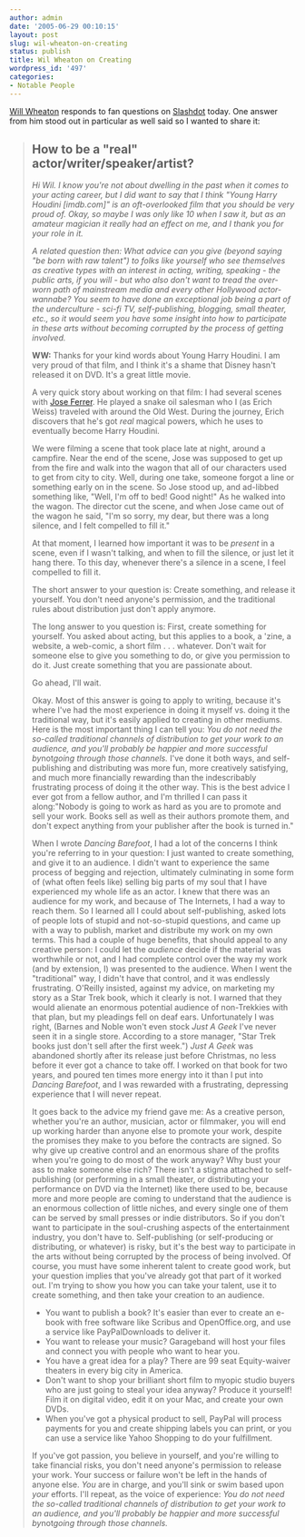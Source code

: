 ```yaml
---
author: admin
date: '2005-06-29 00:10:15'
layout: post
slug: wil-wheaton-on-creating
status: publish
title: Wil Wheaton on Creating
wordpress_id: '497'
categories:
- Notable People
---
```


[Will Wheaton](http://www.wilwheaton.net/) responds to fan questions on
[Slashdot](http://www.slashdot.org) today. One answer from him stood out
in particular as well said so I wanted to share it:

> ## How to be a "real" actor/writer/speaker/artist?
>
> *Hi Wil. I know you're not about dwelling in the past when it comes to
> your acting career, but I did want to say that I think "Young Harry
> Houdini [imdb.com]" is an oft-overlooked film that you should be very
> proud of. Okay, so maybe I was only like 10 when I saw it, but as an
> amateur magician it really had an effect on me, and I thank you for
> your role in it.*
>
> *A related question then: What advice can you give (beyond saying "be
> born with raw talent") to folks like yourself who see themselves as
> creative types with an interest in acting, writing, speaking - the
> public arts, if you will - but who also don't want to tread the
> over-worn path of mainstream media and every other Hollywood
> actor-wannabe? You seem to have done an exceptional job being a part
> of the underculture - sci-fi TV, self-publishing, blogging, small
> theater, etc., so it would seem you have some insight into how to
> participate in these arts without becoming corrupted by the process of
> getting involved.*
>
> **WW:** Thanks for your kind words about Young Harry Houdini. I am
> very proud of that film, and I think it's a shame that Disney hasn't
> released it on DVD. It's a great little movie.
>
> A very quick story about working on that film: I had several scenes
> with [Jose Ferrer](http://www.imdb.com/name/nm0001207/). He played a
> snake oil salesman who I (as Erich Weiss) traveled with around the Old
> West. During the journey, Erich discovers that he's got *real* magical
> powers, which he uses to eventually become Harry Houdini.
>
> We were filming a scene that took place late at night, around a
> campfire. Near the end of the scene, Jose was supposed to get up from
> the fire and walk into the wagon that all of our characters used to
> get from city to city. Well, during one take, someone forgot a line or
> something early on in the scene. So Jose stood up, and ad-libbed
> something like, "Well, I'm off to bed! Good night!" As he walked into
> the wagon. The director cut the scene, and when Jose came out of the
> wagon he said, "I'm so sorry, my dear, but there was a long silence,
> and I felt compelled to fill it."
>
> At that moment, I learned how important it was to be *present* in a
> scene, even if I wasn't talking, and when to fill the silence, or just
> let it hang there. To this day, whenever there's a silence in a scene,
> I feel compelled to fill it.
>
> The short answer to your question is: Create something, and release it
> yourself. You don't need anyone's permission, and the traditional
> rules about distribution just don't apply anymore.
>
> The long answer to you question is: First, create something for
> yourself. You asked about acting, but this applies to a book, a 'zine,
> a website, a web-comic, a short film . . . whatever. Don't wait for
> someone else to give you something to do, or give you permission to do
> it. Just create something that you are passionate about.
>
> Go ahead, I'll wait.
>
> Okay. Most of this answer is going to apply to writing, because it's
> where I've had the most experience in doing it myself vs. doing it the
> traditional way, but it's easily applied to creating in other mediums.
> Here is the most important thing I can tell you: *You do not need the
> so-called traditional channels of distribution to get your work to an
> audience, and you'll probably be happier and more successful
> by*not*going through those channels.* I've done it both ways, and
> self-publishing and distributing was more fun, more creatively
> satisfying, and much more financially rewarding than the indescribably
> frustrating process of doing it the other way. This is the best advice
> I ever got from a fellow author, and I'm thrilled I can pass it
> along:"Nobody is going to work as hard as you are to promote and sell
> your work. Books sell as well as their authors promote them, and don't
> expect anything from your publisher after the book is turned in."
>
> When I wrote *Dancing Barefoot*, I had a lot of the concerns I think
> you're referring to in your question: I just wanted to create
> something, and give it to an audience. I didn't want to experience the
> same process of begging and rejection, ultimately culminating in some
> form of (what often feels like) selling big parts of my soul that I
> have experienced my whole life as an actor. I knew that there was an
> audience for my work, and because of The Internets, I had a way to
> reach them. So I learned all I could about self-publishing, asked lots
> of people lots of stupid and not-so-stupid questions, and came up with
> a way to publish, market and distribute my work on my own terms. This
> had a couple of huge benefits, that should appeal to any creative
> person: I could let the *audience* decide if the material was
> worthwhile or not, and I had complete control over the way my work
> (and by extension, I) was presented to the audience. When I went the
> "traditional" way, I didn't have that control, and it was endlessly
> frustrating. O'Reilly insisted, against my advice, on marketing my
> story as a Star Trek book, which it clearly is not. I warned that they
> would alienate an enormous potential audience of non-Trekkies with
> that plan, but my pleadings fell on deaf ears. Unfortunately I was
> right, (Barnes and Noble won't even stock *Just A Geek* I've never
> seen it in a single store. According to a store manager, "Star Trek
> books just don't sell after the first week.") *Just A Geek* was
> abandoned shortly after its release just before Christmas, no less
> before it ever got a chance to take off. I worked on that book for two
> years, and poured ten times more energy into it than I put into
> *Dancing Barefoot*, and I was rewarded with a frustrating, depressing
> experience that I will never repeat.
>
> It goes back to the advice my friend gave me: As a creative person,
> whether you're an author, musician, actor or filmmaker, you will end
> up working harder than anyone else to promote your work, despite the
> promises they make to you before the contracts are signed. So why give
> up creative control and an enormous share of the profits when you're
> going to do most of the work anyway? Why bust your ass to make someone
> else rich? There isn't a stigma attached to self-publishing (or
> performing in a small theater, or distributing your performance on DVD
> via the Internet) like there used to be, because more and more people
> are coming to understand that the audience is an enormous collection
> of little niches, and every single one of them can be served by small
> presses or indie distributors. So if you don't want to participate in
> the soul-crushing aspects of the entertainment industry, you don't
> have to. Self-publishing (or self-producing or distributing, or
> whatever) is risky, but it's the best way to participate in the arts
> without being corrupted by the process of being involved. Of course,
> you must have some inherent talent to create good work, but your
> question implies that you've already got that part of it worked out.
> I'm trying to show you how you can take your talent, use it to create
> something, and then take your creation to an audience.
>
> -   You want to publish a book? It's easier than ever to create an
>     e-book with free software like Scribus and OpenOffice.org, and use
>     a service like PayPalDownloads to deliver it.
> -   You want to release your music? Garageband will host your files
>     and connect you with people who want to hear you.
> -   You have a great idea for a play? There are 99 seat Equity-waiver
>     theaters in every big city in America.
> -   Don't want to shop your brilliant short film to myopic studio
>     buyers who are just going to steal your idea anyway? Produce it
>     yourself! Film it on digital video, edit it on your Mac, and
>     create your own DVDs.
> -   When you've got a physical product to sell, PayPal will process
>     payments for you and create shipping labels you can print, or you
>     can use a service like Yahoo Shopping to do your fulfillment.
>
> If you've got passion, you believe in yourself, and you're willing to
> take financial risks, you don't need anyone's permission to release
> your work. Your success or failure won't be left in the hands of
> anyone else. *You* are in charge, and you'll sink or swim based upon
> *your* efforts. I'll repeat, as the voice of experience: *You do not
> need the so-called traditional channels of distribution to get your
> work to an audience, and you'll probably be happier and more
> successful by*not*going through those channels.*
